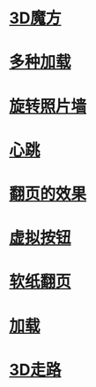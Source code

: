 # [3D魔方](https://edward7503.github.io/DEMO/CSS3_Transform_demo/3D魔方.html)
# [多种加载](https://edward7503.github.io/DEMO/CSS3_Transform_demo/多种加载.html)
# [旋转照片墙](https://edward7503.github.io/DEMO/CSS3_Transform_demo/旋转照片墙.html)
# [心跳](https://edward7503.github.io/DEMO/CSS3_Transform_demo/心跳.html)
# [翻页的效果](https://edward7503.github.io/DEMO/CSS3_Transform_demo/翻页的效果.html)
# [虚拟按钮](https://edward7503.github.io/DEMO/CSS3_Transform_demo/虚拟按钮.html)
# [软纸翻页](https://edward7503.github.io/DEMO/CSS3_Transform_demo/page_fliper/index.html)
# [加载](https://edward7503.github.io/DEMO/CSS3_Transform_demo/加载.html)
# [3D走路](https://edward7503.github.io/DEMO/CSS3_Transform_demo/3D走路.html)
